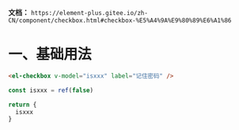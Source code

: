 **文档：** `https://element-plus.gitee.io/zh-CN/component/checkbox.html#checkbox-%E5%A4%9A%E9%80%89%E6%A1%86`

# 一、基础用法
  ```html
  <el-checkbox v-model="isxxx" label="记住密码" />
  ```

  ```ts
  const isxxx = ref(false)

  return {
    isxxx
  }
  ```